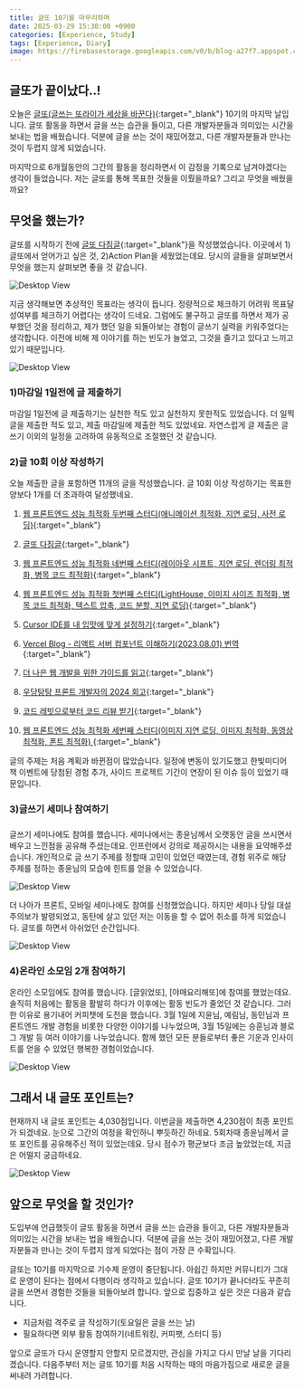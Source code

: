 ```yaml
---
title: 글또 10기를 마무리하며
date: 2025-03-29 15:30:00 +0900
categories: [Experience, Study]
tags: [Experience, Diary]
image: https://firebasestorage.googleapis.com/v0/b/blog-a27f7.appspot.com/o/images%2Fposts%2F9-writing-resolution%2Fimage-1.png?alt=media&token=77edd009-3621-4554-b20a-03c1a508e3dc
---
```


## 글또가 끝이났다..!

오늘은 [글또(글쓰는 또라이가 세상을 바꾼다)](https://geultto.github.io/){:target="\_blank"} 10기의 마지막 날입니다. 글또 활동을 하면서 글을 쓰는 습관을 들이고, 다른 개발자분들과 의미있는 시간을 보내는 법을 배웠습니다. 덕분에 글을 쓰는 것이 재밌어졌고, 다른 개발자분들과 만나는 것이 두렵지 않게 되었습니다.

마지막으로 6개월동안의 그간의 활동을 정리하면서 이 감정을 기록으로 남겨야겠다는 생각이 들었습니다. 저는 글또를 통해 목표한 것들을 이뤘을까요? 그리고 무엇을 배웠을까요?

## 무엇을 했는가?

글또를 시작하기 전에 [글또 다짐글](https://kidongg.github.io/posts/writing-resolution/){:target="\_blank"}을 작성했었습니다. 이곳에서 1)글또에서 얻어가고 싶은 것, 2)Action Plan을 세웠었는데요. 당시의 글들을 살펴보면서 무엇을 했는지 살펴보면 좋을 것 같습니다.

![Desktop View](https://firebasestorage.googleapis.com/v0/b/blog-a27f7.appspot.com/o/images%2Fposts%2F18-writing-retrospect%2Fimage-1.png?alt=media&token=7e2d0204-66b1-4d27-aa31-4fbe8285313c)

지금 생각해보면 추상적인 목표라는 생각이 듭니다. 정량적으로 체크하기 어려워 목표달성여부를 체크하기 어렵다는 생각이 드네요. 그럼에도 불구하고 글또를 하면서 제가 공부했던 것을 정리하고, 제가 했던 일을 되돌아보는 경험이 글쓰기 실력을 키워주었다는 생각합니다. 이전에 비해 제 이야기를 하는 빈도가 늘었고, 그것을 즐기고 있다고 느끼고 있기 때문입니다.

![Desktop View](https://firebasestorage.googleapis.com/v0/b/blog-a27f7.appspot.com/o/images%2Fposts%2F18-writing-retrospect%2Fimage-2.png?alt=media&token=9dbc89ca-7418-4afc-ae55-db32dd93775f)

### 1)마감일 1일전에 글 제출하기

마감일 1일전에 글 제출하기는 실천한 적도 있고 실천하지 못한적도 있었습니다. 더 일찍 글을 제출한 적도 있고, 제출 마감일에 제출한 적도 있었네요. 자연스럽게 글 제출은 글 쓰기 이외의 일정을 고려하여 유동적으로 조절했던 것 같습니다.

### 2)글 10회 이상 작성하기

오늘 제출한 글을 포함하면 11개의 글을 작성했습니다. 글 10회 이상 작성하기는 목표한 양보다 1개를 더 초과하여 달성했네요.

1. [웹 프론트엔드 성능 최적화 두번째 스터디(애니메이션 최적화, 지연 로딩, 사전 로딩)](https://kidongg.github.io/posts/optimization/){:target="\_blank"}

2. [글또 다짐글](https://kidongg.github.io/posts/writing-resolution/){:target="\_blank"}

3. [웹 프론트엔드 성능 최적화 네번째 스터디(레이아웃 시프트, 지연 로딩, 렌더링 최적화, 병목 코드 최적화)](https://kidongg.github.io/posts/optimization-2/){:target="\_blank"}

4. [웹 프론트엔드 성능 최적화 첫번째 스터디(LightHouse, 이미지 사이즈 최적화, 병목 코드 최적화, 텍스트 압축, 코드 분할, 지연 로딩)](https://kidongg.github.io/posts/optimization-3/){:target="\_blank"}

5. [Cursor IDE를 내 입맛에 맞게 설정하기](https://kidongg.github.io/posts/cursor-ide/){:target="\_blank"}

6. [Vercel Blog - 리액트 서버 컴포넌트 이해하기(2023.08.01) 번역](https://kidongg.github.io/posts/understanding-react-server-components/){:target="\_blank"}

7. [더 나은 웹 개발을 위한 가이드를 읽고](https://kidongg.github.io/posts/web-development-guide/){:target="\_blank"}

8. [우당탕탕 프론트 개발자의 2024 회고](https://zigzag-bite-781.notion.site/2024-16d73841b13580e58760c1742f002efc){:target="\_blank"}

9. [코드 레빗으로부터 코드 리뷰 받기](https://zigzag-bite-781.notion.site/19b73841b135803aa8a8cc5f9680900a){:target="\_blank"}

10. [웹 프론트엔드 성능 최적화 세번째 스터디(이미지 지연 로딩, 이미지 최적화, 동영상 최적화, 폰트 최적화)
    ](https://zigzag-bite-781.notion.site/1b773841b13580d7885de5dabe2358e2){:target="\_blank"}

글의 주제는 처음 계획과 바뀐점이 많았습니다. 일정에 변동이 있기도했고 한빛미디어 책 이벤트에 당첨된 경험 추가, 사이드 프로젝트 기간이 연장이 된 이슈 등이 있었기 때문입니다.

### 3)글쓰기 세미나 참여하기

###

글쓰기 세미나에도 참여를 했습니다. 세미나에서는 종윤님께서 오랫동안 글을 쓰시면서 배우고 느낀점을 공유해 주셨는데요. 인프런에서 강의로 제공하시는 내용을 요약해주셨습니다. 개인적으로 글 쓰기 주제를 정할때 고민이 있었던 때였는데, 경험 위주로 해당 주제를 정하는 종윤님의 모습에 힌트를 얻을 수 있었습니다.

![Desktop View](https://firebasestorage.googleapis.com/v0/b/blog-a27f7.appspot.com/o/images%2Fposts%2F18-writing-retrospect%2Fimage-10.png?alt=media&token=2c0811de-9525-4c9a-b7b0-a6876d8d8d42)

더 나아가 프론트, 모바일 세미나에도 참여를 신청했었습니다. 하지만 세미나 당일 대설주의보가 발령되었고, 동탄에 살고 있던 저는 이동을 할 수 없어 취소를 하게 되었습니다. 글또를 하면서 아쉬었던 순간입니다.

![Desktop View](https://firebasestorage.googleapis.com/v0/b/blog-a27f7.appspot.com/o/images%2Fposts%2F18-writing-retrospect%2Fimage-5.png?alt=media&token=52527f6d-28b0-4369-a659-a7370f17c291)

### 4)온라인 소모임 2개 참여하기

온라인 소모임에도 참여를 했습니다. [글읽었또], [야매요리해또]에 참여를 했었는데요. 솔직히 처음에는 활동을 활발히 하다가 이후에는 활동 빈도가 줄었던 것 같습니다. 그러한 이유로 용기내어 커피챗에 도전을 했습니다. 3월 1일에 지윤님, 예림님, 동민님과 프론트엔드 개발 경험을 비롯한 다양한 이야기를 나누었으며, 3월 15일에는 승훈님과 블로그 개발 등 여러 이야기를 나누었습니다. 함께 했던 모든 분들로부터 좋은 기운과 인사이트를 얻을 수 있었던 행복한 경험이었습니다.

![Desktop View](https://firebasestorage.googleapis.com/v0/b/blog-a27f7.appspot.com/o/images%2Fposts%2F18-writing-retrospect%2Fimage-8.png?alt=media&token=3259f079-e835-4b22-8d5d-f5002c2a3e30)

## 그래서 내 글또 포인트는?

현재까지 내 글또 포인트는 4,030점입니다. 이번글을 제출하면 4,230점이 최종 포인트가 되겠네요. 눈으로 그간의 여정을 확인하니 뿌듯하긴 하네요. 5회차때 종윤님께서 글또 포인트를 공유해주신 적이 있었는데요. 당시 점수가 평균보다 조금 높았었는데, 지금은 어떨지 궁금하네요.

![Desktop View](https://firebasestorage.googleapis.com/v0/b/blog-a27f7.appspot.com/o/images%2Fposts%2F18-writing-retrospect%2Fimage-9.png?alt=media&token=0c6462d4-973d-4f9e-ba67-c42ce5eb9460)

## 앞으로 무엇을 할 것인가?

도입부에 언급했듯이 글또 활동을 하면서 글을 쓰는 습관을 들이고, 다른 개발자분들과 의미있는 시간을 보내는 법을 배웠습니다. 덕분에 글을 쓰는 것이 재밌어졌고, 다른 개발자분들과 만나는 것이 두렵지 않게 되었다는 점이 가장 큰 수확입니다.

글또는 10기를 마지막으로 기수제 운영이 중단됩니다. 아쉽긴 하지만 커뮤니티가 그대로 운영이 된다는 점에서 다행이라 생각하고 있습니다. 글또 10기가 끝나더라도 꾸준히 글을 쓰면서 경험한 것들을 되돌아보려 합니다. 앞으로 집중하고 싶은 것은 다음과 같습니다.

- 지금처럼 격주로 글 작성하기(토요일은 글을 쓰는 날)
- 필요하다면 외부 활동 참여하기(네트워킹, 커피팻, 스터디 등)

앞으로 글또가 다시 운영할지 안할지 모르겠지만, 관심을 가지고 다시 만날 날을 기다리겠습니다. 다음주부터 저는 글또 10기를 처음 시작하는 때의 마음가짐으로 새로운 글을 써내려 가려합니다.
